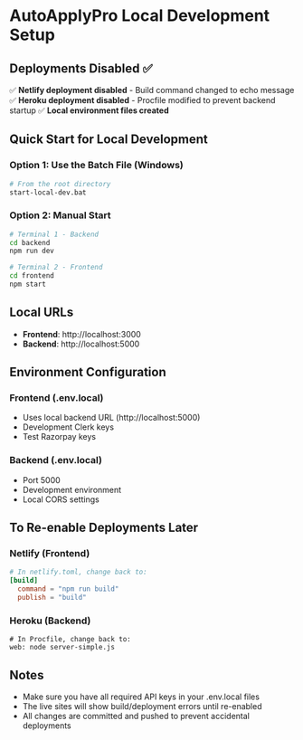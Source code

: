 # AutoApplyPro Local Development Setup

## Deployments Disabled ✅

✅ **Netlify deployment disabled** - Build command changed to echo message
✅ **Heroku deployment disabled** - Procfile modified to prevent backend startup
✅ **Local environment files created**

## Quick Start for Local Development

### Option 1: Use the Batch File (Windows)
```bash
# From the root directory
start-local-dev.bat
```

### Option 2: Manual Start
```bash
# Terminal 1 - Backend
cd backend
npm run dev

# Terminal 2 - Frontend  
cd frontend
npm start
```

## Local URLs
- **Frontend**: http://localhost:3000
- **Backend**: http://localhost:5000

## Environment Configuration

### Frontend (.env.local)
- Uses local backend URL (http://localhost:5000)
- Development Clerk keys
- Test Razorpay keys

### Backend (.env.local)
- Port 5000
- Development environment
- Local CORS settings

## To Re-enable Deployments Later

### Netlify (Frontend)
```toml
# In netlify.toml, change back to:
[build]
  command = "npm run build"
  publish = "build"
```

### Heroku (Backend)
```
# In Procfile, change back to:
web: node server-simple.js
```

## Notes
- Make sure you have all required API keys in your .env.local files
- The live sites will show build/deployment errors until re-enabled
- All changes are committed and pushed to prevent accidental deployments

